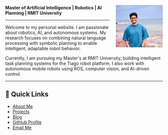 <meta name="description" content="Sheikh Abdul Munim - Master of AI | Robotics | AI Planning | RMIT University">
<meta name="keywords" content="Sheikh Abdul Munim, Robotics, AI, AI Planning, RMIT, Tiago Robot, NLP, Autonomous Systems">
<meta name="author" content="Sheikh Abdul Munim">


<p style="float: right; margin-left: 20px;">
  <img src="assets/me.jpg" alt="Profile Photo" width="150">
</p>

<p><strong>Master of Artificial Intelligence | Robotics | AI Planning | RMIT University</strong></p>

<hr>

<p>
Welcome to my personal website. I am passionate about robotics, AI, and autonomous systems. My research focuses on combining natural language processing with symbolic planning to enable intelligent, adaptable robot behavior.
</p>

<p>
Currently, I am pursuing my Master's at RMIT University, building intelligent task planning systems for the Tiago robot platform. I also work with autonomous mobile robots using ROS, computer vision, and AI-driven control.
</p>

<hr>

<h2>🔗 Quick Links</h2>

<ul>
  <li><a href="about.html">About Me</a></li>
  <li><a href="projects.html">Projects</a></li>
  <li><a href="blog.html">Blog</a></li>
  <li><a href="https://github.com/sheikhmunim">GitHub Profile</a></li>
  <li><a href="mailto:s4076159@student.rmit.edu.au">Email Me</a></li>
</ul>
